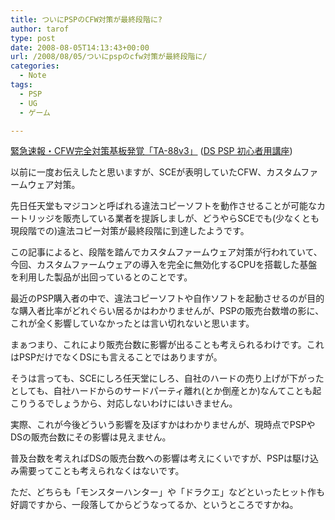 ```yaml
---
title: ついにPSPのCFW対策が最終段階に?
author: tarof
type: post
date: 2008-08-05T14:13:43+00:00
url: /2008/08/05/ついにpspのcfw対策が最終段階に/
categories:
  - Note
tags:
  - PSP
  - UG
  - ゲーム

---
```

[緊急速報・CFW完全対策基板発覚「TA-88v3」][1] ([DS PSP 初心者用講座][2])

以前に一度お伝えしたと思いますが、SCEが表明していたCFW、カスタムファームウェア対策。
  
先日任天堂もマジコンと呼ばれる違法コピーソフトを動作させることが可能なカートリッジを販売している業者を提訴しましが、どうやらSCEでも(少なくとも現段階での)違法コピー対策が最終段階に到達したようです。

この記事によると、段階を踏んでカスタムファームウェア対策が行われていて、今回、カスタムファームウェアの導入を完全に無効化するCPUを搭載した基盤を利用した製品が出回っているとのことです。

最近のPSP購入者の中で、違法コピーソフトや自作ソフトを起動させるのが目的な購入者比率がどれぐらい居るかはわかりませんが、PSPの販売台数増の影に、これが全く影響していなかったとは言い切れないと思います。
  
まぁつまり、これにより販売台数に影響が出ることも考えられるわけです。これはPSPだけでなくDSにも言えることではありますが。
  
そうは言っても、SCEにしろ任天堂にしろ、自社のハードの売り上げが下がったとしても、自社ハードからのサードパーティ離れ(とか倒産とか)なんてことも起こりうるでしょうから、対応しないわけにはいきません。

実際、これが今後どういう影響を及ぼすかはわかりませんが、現時点でPSPやDSの販売台数にその影響は見えません。
  
普及台数を考えればDSの販売台数への影響は考えにくいですが、PSPは駆け込み需要ってことも考えられなくはないです。
  
ただ、どちらも「モンスターハンター」や「ドラクエ」などといったヒット作も好調ですから、一段落してからどうなってるか、というところですかね。

 [1]: http://blogs.yahoo.co.jp/muupapa491224/14468498.html
 [2]: http://blogs.yahoo.co.jp/muupapa491224/